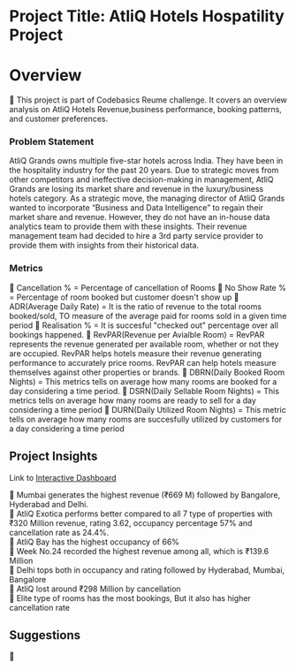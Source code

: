 # Project Title: AtliQ Hotels Hospatility Project
# Overview
📌 This project is part of Codebasics Reume challenge. It covers an overview analysis on AtliQ Hotels Revenue,business performance, booking patterns, and customer preferences.

<h3>Problem Statement</h3>
AtliQ Grands owns multiple five-star hotels across India. They have been in the hospitality industry for the past 20 years. 
Due to strategic moves from other competitors and ineffective decision-making in management, AtliQ Grands are losing its market share and revenue in the luxury/business hotels category. 
As a strategic move, the managing director of AtliQ Grands wanted to incorporate “Business and Data Intelligence” to regain their market share and revenue. However, they do not have an in-house data analytics team to provide them with these insights.
Their revenue management team had decided to hire a 3rd party service provider to provide them with insights from their historical data.


<h3>Metrics </h3>
📌 Cancellation % = Percentage of cancellation of Rooms
📌 No Show Rate % = Percentage of room booked but customer doesn't show up
📌 ADR(Average Daily Rate) = It is the ratio of revenue to the total rooms booked/sold, TO measure of the average paid for rooms sold in a given time period
📌 Realisation % = It is succesful "checked out" percentage over all bookings happened.
📌 RevPAR(Revenue per Avialble Room) = RevPAR represents the revenue generated per available room, whether or not they are occupied. RevPAR helps hotels measure their revenue 
                                        generating performance to accurately price rooms. RevPAR can help hotels measure themselves against other properties or brands.
📌 DBRN(Daily Booked Room Nights) = This metrics tells on average how many rooms are booked for a day considering a time period.
📌 DSRN(Daily Sellable Room Nights) = This metrics tells on average how many rooms are ready to sell for a day considering a time period
📌 DURN(Daily Utilized Room Nights) = This metric tells on average how many rooms are succesfully utilized by customers for a day considering a time period


<h2> Project Insights</h2>

Link to [Interactive Dashboard](https://app.powerbi.com/reportEmbed?reportId=8160d46f-7e78-4255-bc31-2ec9f51a2b1d&autoAuth=true&ctid=3dbeb4bf-282a-4b09-ab14-66ee52e39cd2)


📌 Mumbai generates the highest revenue (₹669 M) followed by Bangalore, Hyderabad and Delhi.<br>
📌 AtliQ Exotica performs better compared to all 7 type of properties with ₹320 Million revenue, rating 3.62, occupancy percentage 
    57% and cancellation rate as 24.4%.<br>
📌 AtliQ Bay has the highest occupancy of 66%<br>
📌 Week No.24 recorded the highest revenue among all, which is ₹139.6 Million<br>
📌 Delhi tops both in occupancy and rating followed by Hyderabad, Mumbai, Bangalore<br>
📌 AtliQ lost around ₹298 Million by cancellation<br>
📌 Elite type of rooms has the most bookings, But it also has higher cancellation rate <br>

<h2>Suggestions</h2>
📌 




